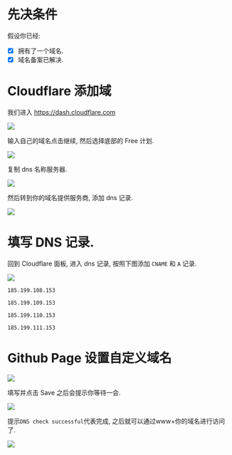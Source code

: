 # 先决条件

假设你已经:

- [x] 拥有了一个域名.
- [x] 域名备案已解决.

# Cloudflare 添加域

我们进入 https://dash.cloudflare.com

![](https://github.com/user-attachments/assets/a3b248b9-2390-4b32-a1ff-d653ffd15de9)

输入自己的域名点击继续, 然后选择底部的 Free 计划.

![](https://github.com/user-attachments/assets/33e34c98-27d5-486d-805a-4868af664c04)

复制 dns 名称服务器.

![](https://github.com/user-attachments/assets/d109601c-b13c-4d88-accf-60b4b87503a5)

然后转到你的域名提供服务商, 添加 dns 记录.

![](https://github.com/user-attachments/assets/17bbf19e-0e82-4efb-a5c2-3eee560a47d2)

# 填写 DNS 记录.

回到 Cloudflare 面板, 进入 dns 记录, 按照下图添加 `CNAME` 和 `A` 记录.

![](https://github.com/user-attachments/assets/c061170c-cd32-4097-a184-67b248687457)

```
185.199.108.153

185.199.109.153

185.199.110.153

185.199.111.153
```

# Github Page 设置自定义域名

![](https://github.com/user-attachments/assets/dca11df0-b807-4fb3-adab-7eab63359e85)

填写并点击 Save 之后会提示你等待一会.

![](https://github.com/user-attachments/assets/34e7bc05-f526-41b7-af22-1bb2f2dfd729)

提示`DNS check successful`代表完成, 之后就可以通过www+你的域名进行访问了.

![](https://github.com/user-attachments/assets/ccc047f5-efbe-4132-b9ab-94e91980394a)